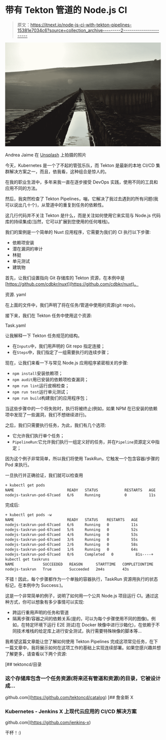 # 带有 Tekton 管道的 Node.js CI

> 原文：<https://itnext.io/node-js-ci-with-tekton-pipelines-15381e7034c6?source=collection_archive---------2----------------------->

![](img/81a37f58f8ba8c085180af58849a2d7a.png)

Andrea Jaime 在 [Unsplash](https://unsplash.com?utm_source=medium&utm_medium=referral) 上拍摄的照片

今天，Kubernetes 是一个了不起的管弦乐队，而 Tekton 是最新的本地 CI/CD 集群解决方案之一，而且，依我看，这种组合是惊人的。

在我的职业生涯中，多年来我一直在逐步接受 DevOps 实践，使用不同的工具和应用不同的方法。

然后，我突然检查了 Tekton Pipelines，嘣，它解决了我过去遇到的所有问题(我可以说出几十个)，从管道中的重复到任务的依赖性。

这几行代码并不关注 Tekton 是什么，而是关注如何使用它来实现与 Node.js 代码库的持续集成(当然，它可以扩展到您使用的任何堆栈)。

我们的案例是一个简单的 Nuxt 应用程序，它需要为我们的 CI 执行以下步骤:

*   依赖项安装
*   潜在漏洞的审计
*   林挺
*   单元测试
*   建筑物

首先，让我们设置指向 Git 存储库的 Tekton 资源，在本例中是[https://github.com/cdbkr/nuxt](https://github.com/cdbkr/nuxt)。

资源. yaml

在上面的文件中，我们声明了将在任务/管道中使用的资源(git repo)。

接下来，我们在 Tekton 任务中使用这个资源:

Task.yaml

让我解释一下 Tekton 任务规范的结构。

*   在`Inputs`中，我们用声明的 Git repo 指定连接；
*   在`Steps`中，我们指定了一组需要执行的连续步骤；

现在，让我们来看一下与常见 Node.js 应用程序紧密相关的步骤:

*   `npm install`安装依赖项；
*   `npm audit`用已安装的依赖项检查漏洞；
*   `npm run lint`运行皮棉检查；
*   `npm run test`运行单元测试；
*   `npm run build`构建我们的应用程序包；

当这些步骤中的一个将失败时，执行将被终止(例如，如果 NPM 在已安装的依赖项中发现了一些漏洞，我们不想继续进行)。

之后，我们只需要执行任务，为此，我们有几个选项:

*   它允许我们执行单个任务；
*   `PipelineRun`:它允许我们执行一组定义好的任务，并在`Pipeline`资源定义中指定；

因为这个例子非常简单，所以我们将使用 TaskRun，它触发一个包含容器/步骤的 Pod 来执行。

一旦执行并正确验证，我们就可以检查用

```
+ kubectl get pods
NAME                        READY   STATUS            RESTARTS   AGE
nodejs-taskrun-pod-67caed   6/6     Running           0          11s
```

完成后:

```
+ kubectl get pods -w
NAME                        READY   STATUS    RESTARTS   AGE
nodejs-taskrun-pod-67caed   6/6     Running   0          11s
nodejs-taskrun-pod-67caed   5/6     Running   0          52s
nodejs-taskrun-pod-67caed   4/6     Running   0          53s
nodejs-taskrun-pod-67caed   3/6     Running   0          55s
nodejs-taskrun-pod-67caed   2/6     Running   0          58s
nodejs-taskrun-pod-67caed   1/6     Running   0          64s
nodejs-taskrun-pod-67caed   0/6     Completed   0          81s----+ kubectl get taskruns
NAME             SUCCEEDED   REASON      STARTTIME   COMPLETIONTIME
nodejs-taskrun   True        Succeeded   2m4s        43s
```

不错！因此，每个步骤都作为一个单独的容器执行，TaskRun 资源用执行的状态标记，在本例中为 Success:)。

这是一个非常简单的例子，说明了如何用一个公共 Node.js 项目运行 CI。通过这种方式，你可以想象有多少事情可以实现:

*   跨运行重用声明的任务和管道
*   隔离步骤/容器之间的依赖关系(是的，可以为每个步骤使用不同的图像)。例如，在特定环境下运行 E2E 测试(在 Docker 映像中进行沙箱化)，在依赖于不同技术堆栈的给定库上进行安全测试，执行需要特殊映像的脚本等…

我希望这篇文章能让您了解如何使用 Tekton Pipelines 完成这项常见任务，在下一篇文章中，我将展示如何在这项工作的基础上实现连续部署。如果您感兴趣并想了解更多，请查看以下两个资源:

[](https://github.com/tektoncd/catalog) [## tektoncd/目录

### 这个存储库包含一个任务资源(将来还有管道和资源)的目录，它被设计成…

github.com](https://github.com/tektoncd/catalog) [](https://github.com/jenkins-x) [## 詹金斯 X

### Kubernetes - Jenkins X 上现代云应用的 CI/CD 解决方案

github.com](https://github.com/jenkins-x) 

干杯！:)